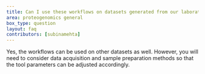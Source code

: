 ```yaml
---
title: Can I use these workflows on datasets generated from our laboratory?
area: proteogenomics general
box_type: question
layout: faq
contributors: [subinamehta]
---
```


Yes, the workflows can be used on other datasets as well. However, you will need to consider data acquisition and sample preparation methods so that the tool parameters can be adjusted accordingly.

